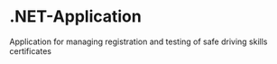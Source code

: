 # .NET-Application
Application for managing registration and testing of safe driving skills certificates
